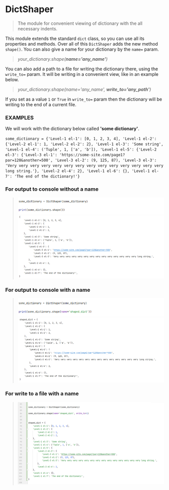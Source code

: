 # DictShaper

> The module for convenient viewing of dictionary 
> with the all necessary indents.

This module extends the standard `dict` class, so you can
use all its properties and methods. Over all of this `DictShaper`
adds the new method `shape()`. You can also give a name for your
dictionary by the `name=` param.

> *your_dictionary.shape(___name='any_name'___)*

You can also add a path to a file for writing the dictionary there,
using the `write_to=` param. It will be writing in a convenient view,
like in an example below.

> *your_dictionary.shape(name='any_name', ___write_to='any_path'___)*

If you set as a value `1` or `True` in `write_to=` param then the
dictionary will be writing to the end of a current file.

### EXAMPLES

We will work with the dictionary below called **'some dictionary'**.

`some_dictionary = {'Level-1 el-1': [0, 1, 2, 3, 4], 'Level-1 el-2': {'Level-2 el-1': 1, 'Level-2 el-2': 2}, 'Level-1 el-3': 'Some string', 'Level-1 el-4': ('Tuple', 1, ['a', 'b']), 'Level-1 el-5': {'Level-2 el-3': {'Level-3 el-1': 'https://some-site.com/page1?par=120&another=500', 'Level-3 el-2': (9, 125, 87), 'Level-3 el-3': 'Very very very very very very very very very very very very very very long string.'}, 'Level-2 el-4': 2}, 'Level-1 el-6': {}, 'Level-1 el-7': 'The end of the dictionary!'}
`

### For output to console without a name

> ![DictShaper code](static/dictshaper1a.jpg)
> ![DictShaper code](static/dictshaper1.jpg)

### For output to console with a name

> ![DictShaper code](static/dictshaper2a.jpg)
> ![DictShaper code](static/dictshaper2.jpg)

### For write to a file with a name

> ![DictShaper code](static/dictshaper3.jpg)